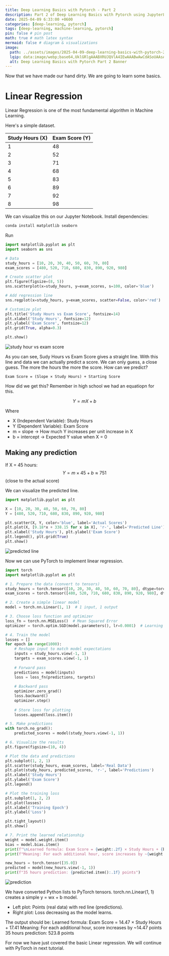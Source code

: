 ```yaml
---
title: Deep Learning Basics with Pytorch - Part 2
description: Part 2 of Deep Learning Basics with Pytorch using JupyterLab
date: 2025-04-09 6:33:00 +0600
categories: [deep-learning, pytorch]
tags: [deep-learning, machine-learning, pytorch]
pin: false # pin post
math: true # math latex syntax
mermaid: false # diagram & visualizations
image:
  path: ../assets/images/2025-04-09-deep-learning-basics-with-pytorch-2/deep-learning-basics-banner-2.webp
  lqip: data:image/webp;base64,UklGRlgAAABXRUJQVlA4IEwAAABwAwCdASoUAAsAPzmEuVOvKKWisAgB4CcJYgC7ABrVtaXaUAAA/s2DBAG0CXXVg2oNx6O9rSf7FJgw08q9aJ7lmmvJHpO19QNxoAAA
  alt: Deep Learning Basics with Pytorch Part 2 Banner
---
```


Now that we have made our hand dirty. We are going to learn some basics. 

# Linear Regression
Linear Regression is one of the most fundamental algorithm in Machine Learning.

Here's a simple dataset.

| Study Hours (X) | Exam Score (Y) |
|-----------------|----------------|
|       1         |       48       |
|       2         |       52       |
|       3         |       71       |
|       4         |       68       |
|       5         |       83       |
|       6         |       89       |
|       7         |       92       |
|       8         |       98       |

We can visualize this on our Jupyter Notebook.
Install dependencies:
```bash
conda install matplotlib seaborn
```
Run
```python
import matplotlib.pyplot as plt
import seaborn as sns

# Data
study_hours = [10, 20, 30, 40, 50, 60, 70, 80]
exam_scores = [480, 520, 710, 680, 830, 890, 920, 980]

# Create scatter plot
plt.figure(figsize=(8, 5))
sns.scatterplot(x=study_hours, y=exam_scores, s=100, color='blue')

# Add regression line
sns.regplot(x=study_hours, y=exam_scores, scatter=False, color='red')

# Customize plot
plt.title('Study Hours vs Exam Score', fontsize=14)
plt.xlabel('Study Hours', fontsize=12)
plt.ylabel('Exam Score', fontsize=12)
plt.grid(True, alpha=0.3)

plt.show()
```
![study hour vs exam score](../assets/images/2025-04-09-deep-learning-basics-with-pytorch-2/image-1.webp)


As you can see, Sudy Hours vs Exam Score gives a straight line. With this line and data we can actually predict a score. We can only guess, a close guess. The more the hours the more the score.
How can we predict? 
```
Exam Score = (Slope × Study Hours) + Starting Score
```

How did we get this? Remember in high school we had an equatiopn for this.

$$
Y = mX + b
$$

Where 
- X (Independent Variable): Study Hours
- Y (Dependent Variable): Exam Score
- m = slope → How much Y increases per unit increase in X
- b = intercept → Expected Y value when X = 0

## Making any prediction
If X = 45 hours:
$$
Y=m×45+b≈751 
$$
(close to the actual score)

We can visualize the predicted line.
```python
import matplotlib.pyplot as plt

X = [10, 20, 30, 40, 50, 60, 70, 80]
Y = [480, 520, 710, 680, 830, 890, 920, 980]

plt.scatter(X, Y, color='blue', label='Actual Scores')
plt.plot(X, [9.18*x + 338.15 for x in X], 'r-', label='Predicted Line')
plt.xlabel('Study Hours'), plt.ylabel('Exam Score')
plt.legend(), plt.grid(True)
plt.show()
```
![predicted line](../assets/images/2025-04-09-deep-learning-basics-with-pytorch-2/image.webp)

Now we can use PyTorch to implement linear regression. 
```python
import torch
import matplotlib.pyplot as plt

# 1. Prepare the data (convert to tensors)
study_hours = torch.tensor([10, 20, 30, 40, 50, 60, 70, 80], dtype=torch.float32)
exam_scores = torch.tensor([480, 520, 710, 680, 830, 890, 920, 980], dtype=torch.float32)

# 2. Create a simple linear model
model = torch.nn.Linear(1, 1)  # 1 input, 1 output

# 3. Choose loss function and optimizer
loss_fn = torch.nn.MSELoss()  # Mean Squared Error
optimizer = torch.optim.SGD(model.parameters(), lr=0.0001)  # Learning rate

# 4. Train the model
losses = []
for epoch in range(1000):
    # Reshape input to match model expectations
    inputs = study_hours.view(-1, 1)
    targets = exam_scores.view(-1, 1)
    
    # Forward pass
    predictions = model(inputs)
    loss = loss_fn(predictions, targets)
    
    # Backward pass
    optimizer.zero_grad()
    loss.backward()
    optimizer.step()
    
    # Store loss for plotting
    losses.append(loss.item())

# 5. Make predictions
with torch.no_grad():
    predicted_scores = model(study_hours.view(-1, 1))

# 6. Visualize the results
plt.figure(figsize=(10, 4))

# Plot the data and predictions
plt.subplot(1, 2, 1)
plt.scatter(study_hours, exam_scores, label='Real Data')
plt.plot(study_hours, predicted_scores, 'r-', label='Predictions')
plt.xlabel('Study Hours')
plt.ylabel('Exam Score')
plt.legend()

# Plot the training loss
plt.subplot(1, 2, 2)
plt.plot(losses)
plt.xlabel('Training Epoch')
plt.ylabel('Loss')

plt.tight_layout()
plt.show()

# 7. Print the learned relationship
weight = model.weight.item()
bias = model.bias.item()
print(f"\nLearned formula: Exam Score = {weight:.2f} × Study Hours + {bias:.2f}")
print(f"Meaning: For each additional hour, score increases by ~{weight:.2f} points")

new_hours = torch.tensor([35.0])
predicted = model(new_hours.view(-1, 1))
print(f"35 hours prediction: {predicted.item():.1f} points")
```

![prediction](../assets/images/2025-04-09-deep-learning-basics-with-pytorch-2/Untitled.webp)

We have converted Python lists to PyTorch tensors. torch.nn.Linear(1, 1) creates a simple y = wx + b model.
- Left plot: Points (real data) with red line (predictions).
- Right plot: Loss decreasing as the model learns.

The output should be: 
Learned formula: Exam Score = 14.47 × Study Hours + 17.41
Meaning: For each additional hour, score increases by ~14.47 points
35 hours prediction: 523.8 points

For now we have just covered the basic Linear regression. We will continue with PyTorch in next tutorial.




